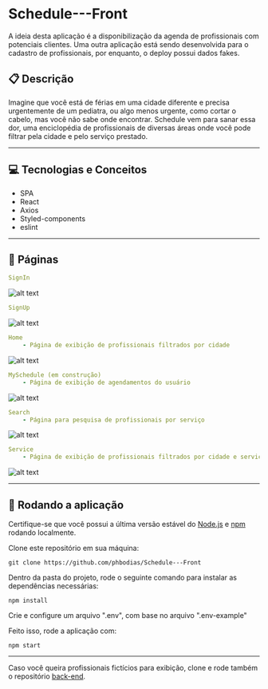 # Schedule---Front
A ideia desta aplicação é a disponibilização da agenda de profissionais com potenciais clientes. 
Uma outra aplicação está sendo desenvolvida para o cadastro de profissionais, por enquanto, o deploy possui dados fakes.

## :clipboard: Descrição
Imagine que você está de férias em uma cidade diferente e precisa urgentemente de um pediatra, ou algo menos urgente, como cortar o cabelo, mas você não
sabe onde encontrar. Schedule vem para sanar essa dor, uma enciclopédia de profissionais de diversas áreas onde você pode filtrar pela cidade e pelo 
serviço prestado.

---

## :computer: Tecnologias e Conceitos

- SPA
- React
- Axios
- Styled-components
- eslint

---

## :rocket: Páginas

```yml
SignIn
```
![alt text](./src/images/readmeImages/signIn.jpeg)


```yml
SignUp
```
![alt text](./src/images/readmeImages/signUp.jpeg)

```yml
Home
    - Página de exibição de profissionais filtrados por cidade
```
![alt text](./src/images/readmeImages/home.jpeg)

```yml
MySchedule (em construção)
    - Página de exibição de agendamentos do usuário
```
![alt text](./src/images/readmeImages/schedule.jpeg)

```yml
Search
    - Página para pesquisa de profissionais por serviço
```
![alt text](./src/images/readmeImages/search.jpeg)

```yml
Service
    - Página de exibição de profissionais filtrados por cidade e serviço prestado
```
![alt text](./src/images/readmeImages/service.jpeg)

---

## 🏁 Rodando a aplicação

Certifique-se que você possui a última versão estável do [Node.js](https://nodejs.org/en/download/) e [npm](https://www.npmjs.com/) rodando localmente.

Clone este repositório em sua máquina:

```
git clone https://github.com/phbodias/Schedule---Front
```

Dentro da pasta do projeto, rode o seguinte comando para instalar as dependências necessárias:
```
npm install
```

Crie e configure um arquivo ".env", com base no arquivo ".env-example"

Feito isso, rode a aplicação com:

```
npm start
```
---

Caso você queira profissionais fictícios para exibição, clone e rode também o repositório [back-end](https://github.com/phbodias/Schedule---Back.git).
